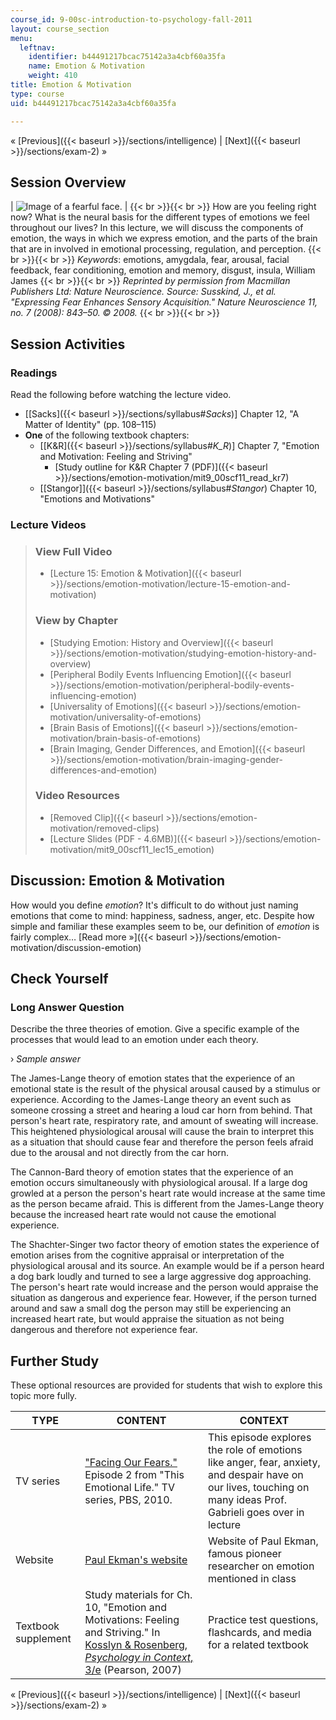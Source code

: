 ```yaml
---
course_id: 9-00sc-introduction-to-psychology-fall-2011
layout: course_section
menu:
  leftnav:
    identifier: b44491217bcac75142a3a4cbf60a35fa
    name: Emotion & Motivation
    weight: 410
title: Emotion & Motivation
type: course
uid: b44491217bcac75142a3a4cbf60a35fa

---
```


« [Previous]({{< baseurl >}}/sections/intelligence) | [Next]({{< baseurl >}}/sections/exam-2) »

Session Overview
----------------

| ![Image of a fearful face.](/coursemedia/9-00sc-introduction-to-psychology-fall-2011/188e6abc51a9645fdef14a938edc4308_lec15_chp.jpg) |  {{< br >}}{{< br >}} How are you feeling right now? What is the neural basis for the different types of emotions we feel throughout our lives? In this lecture, we will discuss the components of emotion, the ways in which we express emotion, and the parts of the brain that are in involved in emotional processing, regulation, and perception. {{< br >}}{{< br >}} _Keywords_: emotions, amygdala, fear, arousal, facial feedback, fear conditioning, emotion and memory, disgust, insula, William James {{< br >}}{{< br >}} _Reprinted by permission from Macmillan Publishers Ltd: Nature Neuroscience. Source: Susskind, J., et al. "Expressing Fear Enhances Sensory Acquisition." Nature Neuroscience 11, no. 7 (2008): 843–50. © 2008._ {{< br >}}{{< br >}}  

Session Activities
------------------

### Readings

Read the following before watching the lecture video.

*   \[[Sacks]({{< baseurl >}}/sections/syllabus#_Sacks_)\] Chapter 12, "A Matter of Identity" (pp. 108–115)
*   **One** of the following textbook chapters:
    *   \[[K&R]({{< baseurl >}}/sections/syllabus#_K_R_)\] Chapter 7, "Emotion and Motivation: Feeling and Striving"
        *   [Study outline for K&R Chapter 7 (PDF)]({{< baseurl >}}/sections/emotion-motivation/mit9_00scf11_read_kr7)
    *   [\[Stangor\]]({{< baseurl >}}/sections/syllabus#_Stangor_) Chapter 10, "Emotions and Motivations"

### Lecture Videos

> ### View Full Video
> 
> *   [Lecture 15: Emotion & Motivation]({{< baseurl >}}/sections/emotion-motivation/lecture-15-emotion-and-motivation)
> 
> ### View by Chapter
> 
> *   [Studying Emotion: History and Overview]({{< baseurl >}}/sections/emotion-motivation/studying-emotion-history-and-overview)
> *   [Peripheral Bodily Events Influencing Emotion]({{< baseurl >}}/sections/emotion-motivation/peripheral-bodily-events-influencing-emotion)
> *   [Universality of Emotions]({{< baseurl >}}/sections/emotion-motivation/universality-of-emotions)
> *   [Brain Basis of Emotions]({{< baseurl >}}/sections/emotion-motivation/brain-basis-of-emotions)
> *   [Brain Imaging, Gender Differences, and Emotion]({{< baseurl >}}/sections/emotion-motivation/brain-imaging-gender-differences-and-emotion)
> 
> ### Video Resources
> 
> *   [Removed Clip]({{< baseurl >}}/sections/emotion-motivation/removed-clips)
> *   [Lecture Slides (PDF - 4.6MB)]({{< baseurl >}}/sections/emotion-motivation/mit9_00scf11_lec15_emotion)

Discussion: Emotion & Motivation
--------------------------------

How would you define _emotion_? It's difficult to do without just naming emotions that come to mind: happiness, sadness, anger, etc. Despite how simple and familiar these examples seem to be, our definition of _emotion_ is fairly complex… [Read more »]({{< baseurl >}}/sections/emotion-motivation/discussion-emotion)

Check Yourself
--------------

### Long Answer Question

Describe the three theories of emotion. Give a specific example of the processes that would lead to an emotion under each theory.

› _Sample answer_

The James-Lange theory of emotion states that the experience of an emotional state is the result of the physical arousal caused by a stimulus or experience. According to the James-Lange theory an event such as someone crossing a street and hearing a loud car horn from behind. That person's heart rate, respiratory rate, and amount of sweating will increase. This heightened physiological arousal will cause the brain to interpret this as a situation that should cause fear and therefore the person feels afraid due to the arousal and not directly from the car horn.

The Cannon-Bard theory of emotion states that the experience of an emotion occurs simultaneously with physiological arousal. If a large dog growled at a person the person's heart rate would increase at the same time as the person became afraid. This is different from the James-Lange theory because the increased heart rate would not cause the emotional experience.

The Shachter-Singer two factor theory of emotion states the experience of emotion arises from the cognitive appraisal or interpretation of the physiological arousal and its source. An example would be if a person heard a dog bark loudly and turned to see a large aggressive dog approaching. The person's heart rate would increase and the person would appraise the situation as dangerous and experience fear. However, if the person turned around and saw a small dog the person may still be experiencing an increased heart rate, but would appraise the situation as not being dangerous and therefore not experience fear.

Further Study
-------------

These optional resources are provided for students that wish to explore this topic more fully.

| TYPE | CONTENT | CONTEXT |
| --- | --- | --- |
| TV series | ["Facing Our Fears."](http://www.pbs.org/thisemotionallife/series/episodes/2) Episode 2 from "This Emotional Life." TV series, PBS, 2010. | This episode explores the role of emotions like anger, fear, anxiety, and despair have on our lives, touching on many ideas Prof. Gabrieli goes over in lecture |
| Website | [Paul Ekman's website](http://www.paulekman.com/) | Website of Paul Ekman, famous pioneer researcher on emotion mentioned in class |
| Textbook supplement | Study materials for Ch. 10, "Emotion and Motivations: Feeling and Striving." In [Kosslyn & Rosenberg, _Psychology in Context_, 3/e](http://www.pearsonhighered.com/educator/product/Fundamentals-of-Psychology-in-Context/9780205507573.page) (Pearson, 2007) | Practice test questions, flashcards, and media for a related textbook 

« [Previous]({{< baseurl >}}/sections/intelligence) | [Next]({{< baseurl >}}/sections/exam-2) »